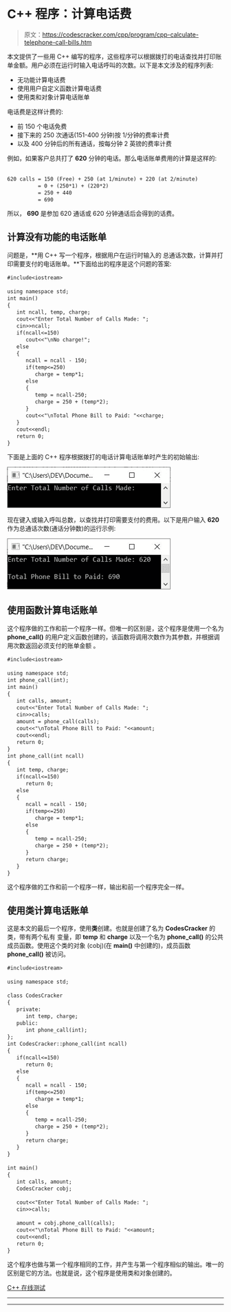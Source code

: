 # C++ 程序：计算电话费

> 原文：<https://codescracker.com/cpp/program/cpp-calculate-telephone-call-bills.htm>

本文提供了一些用 C++ 编写的程序，这些程序可以根据拨打的电话查找并打印账单金额。用户必须在运行时输入电话呼叫的次数。以下是本文涉及的程序列表:

*   无功能计算电话费
*   使用用户自定义函数计算电话费
*   使用类和对象计算电话账单

电话费是这样计费的:

*   前 150 个电话免费
*   接下来的 250 次通话(151-400 分钟)按 1/分钟的费率计费
*   以及 400 分钟后的所有通话，按每分钟 2 英镑的费率计费

例如，如果客户总共打了 **620** 分钟的电话。那么电话账单费用的计算是这样的:

```

620 calls = 150 (Free) + 250 (at 1/minute) + 220 (at 2/minute)
          = 0 + (250*1) + (220*2)
          = 250 + 440
          = 690
```

所以， **690** 是参加 620 通话或 620 分钟通话后会得到的话费。

## 计算没有功能的电话账单

问题是，**用 C++ 写一个程序，根据用户在运行时输入的 总通话次数，计算并打印需要支付的电话账单。**下面给出的程序是这个问题的答案:

```
#include<iostream>

using namespace std;
int main()
{
   int ncall, temp, charge;
   cout<<"Enter Total Number of Calls Made: ";
   cin>>ncall;
   if(ncall<=150)
      cout<<"\nNo charge!";
   else
   {
      ncall = ncall - 150;
      if(temp<=250)
         charge = temp*1;
      else
      {
         temp = ncall-250;
         charge = 250 + (temp*2);
      }
      cout<<"\nTotal Phone Bill to Paid: "<<charge;
   }
   cout<<endl;
   return 0;
}
```

下面是上面的 C++ 程序根据拨打的电话计算电话账单时产生的初始输出:

![c++ program calculate phone call bills](img/b3da66e9f336e0b1c3688a6ab1ea8a01.png)

现在键入或输入呼叫总数，以查找并打印需要支付的费用。以下是用户输入 **620** 作为总通话次数(通话分钟数)的运行示例:

![calculate phone call bills c++](img/42c1cc635a0f245cbb1d0216593e2915.png)

## 使用函数计算电话账单

这个程序做的工作和前一个程序一样。但唯一的区别是，这个程序是使用一个名为 **phone_call()** 的用户定义函数创建的，该函数将调用次数作为其参数，并根据调用次数返回必须支付的账单金额 。

```
#include<iostream>

using namespace std;
int phone_call(int);
int main()
{
   int calls, amount;
   cout<<"Enter Total Number of Calls Made: ";
   cin>>calls;
   amount = phone_call(calls);
   cout<<"\nTotal Phone Bill to Paid: "<<amount;
   cout<<endl;
   return 0;
}
int phone_call(int ncall)
{
   int temp, charge;
   if(ncall<=150)
      return 0;
   else
   {
      ncall = ncall - 150;
      if(temp<=250)
         charge = temp*1;
      else
      {
         temp = ncall-250;
         charge = 250 + (temp*2);
      }
      return charge;
   }
}
```

这个程序做的工作和前一个程序一样，输出和前一个程序完全一样。

## 使用类计算电话账单

这是本文的最后一个程序，使用**类**创建。也就是创建了名为 **CodesCracker** 的类，带有两个私有 变量，即 **temp** 和 **charge** 以及一个名为 **phone_call()** 的公共成员函数。使用这个类的对象 (cobj)(在 **main()** 中创建的)，成员函数 **phone_call()** 被访问。

```
#include<iostream>

using namespace std;

class CodesCracker
{
   private:
      int temp, charge;
   public:
      int phone_call(int);
};
int CodesCracker::phone_call(int ncall)
{
   if(ncall<=150)
      return 0;
   else
   {
      ncall = ncall - 150;
      if(temp<=250)
         charge = temp*1;
      else
      {
         temp = ncall-250;
         charge = 250 + (temp*2);
      }
      return charge;
   }
}

int main()
{
   int calls, amount;
   CodesCracker cobj;

   cout<<"Enter Total Number of Calls Made: ";
   cin>>calls;

   amount = cobj.phone_call(calls);
   cout<<"\nTotal Phone Bill to Paid: "<<amount;
   cout<<endl;
   return 0;
}
```

这个程序也做与第一个程序相同的工作，并产生与第一个程序相似的输出。唯一的区别是它的方法。也就是说，这个程序是使用类和对象创建的。

[C++ 在线测试](/exam/showtest.php?subid=3)

* * *

* * *